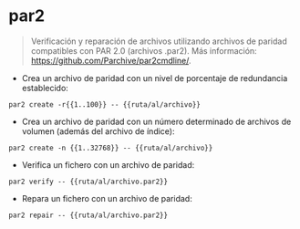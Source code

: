 # par2

> Verificación y reparación de archivos utilizando archivos de paridad compatibles con PAR 2.0 (archivos .par2).
> Más información: <https://github.com/Parchive/par2cmdline/>.

- Crea un archivo de paridad con un nivel de porcentaje de redundancia establecido:

`par2 create -r{{1..100}} -- {{ruta/al/archivo}}`

- Crea un archivo de paridad con un número determinado de archivos de volumen (además del archivo de índice):

`par2 create -n {{1..32768}} -- {{ruta/al/archivo}}`

- Verifica un fichero con un archivo de paridad:

`par2 verify -- {{ruta/al/archivo.par2}}`

- Repara un fichero con un archivo de paridad:

`par2 repair -- {{ruta/al/archivo.par2}}`
